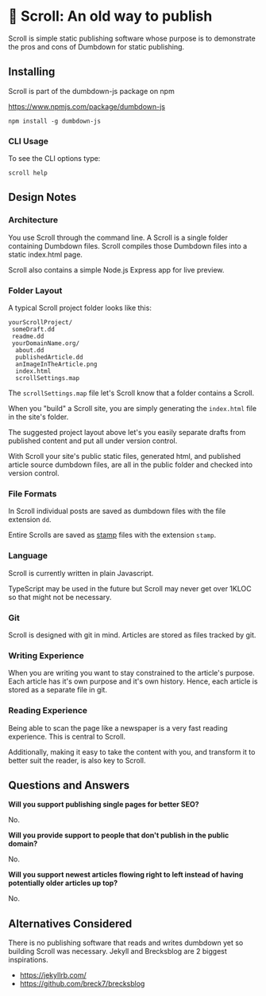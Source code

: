 # 📜 Scroll: An old way to publish

Scroll is simple static publishing software whose purpose is
to demonstrate the pros and cons of Dumbdown for static
publishing.

## Installing

Scroll is part of the dumbdown-js package on npm

https://www.npmjs.com/package/dumbdown-js

```
npm install -g dumbdown-js
```

### CLI Usage

To see the CLI options type:

```
scroll help
```

## Design Notes

### Architecture

You use Scroll through the command line. A Scroll is a
single folder containing Dumbdown files. Scroll compiles
those Dumbdown files into a static index.html page.

Scroll also contains a simple Node.js Express app for live
preview.

### Folder Layout

A typical Scroll project folder looks like this:

```
yourScrollProject/
 someDraft.dd
 readme.dd
 yourDomainName.org/
  about.dd
  publishedArticle.dd
  anImageInTheArticle.png
  index.html
  scrollSettings.map
```

The `scrollSettings.map` file let's Scroll know that
a folder contains a Scroll.

When you "build" a Scroll site, you are simply generating
the `index.html` file in the site's folder.

The suggested project layout above let's you easily
separate drafts from published content and put all
under version control.

With Scroll your site's public static files, generated html,
and published article source dumbdown files, are all in the
public folder and checked into version control.

### File Formats

In Scroll individual posts are saved as dumbdown files with the
file extension `dd`.

Entire Scrolls are saved as [stamp](https://jtree.treenotation.org/designer/#standard%20stamp)
files with the extension `stamp`.

### Language

Scroll is currently written in plain Javascript.

TypeScript may be used in the future but Scroll may
never get over 1KLOC so that might not be necessary.

### Git

Scroll is designed with git in mind. Articles are stored as
files tracked by git.

### Writing Experience

When you are writing you want to stay constrained to the
article's purpose. Each article has it's own purpose and
it's own history. Hence, each article is stored as a
separate file in git.

### Reading Experience

Being able to scan the page like a newspaper is a
very fast reading experience. This is central to Scroll.

Additionally, making it easy to take the content with
you, and transform it to better suit the reader, is
also key to Scroll.

## Questions and Answers

**Will you support publishing single pages for better SEO?**

No.

**Will you provide support to people that don't publish in
the public domain?**

No.

**Will you support newest articles flowing right to left
instead of having potentially older articles up top?**

No.

## Alternatives Considered

There is no publishing software that reads and writes dumbdown yet
so building Scroll was necessary. Jekyll and Brecksblog are 2 biggest
inspirations.

- https://jekyllrb.com/
- https://github.com/breck7/brecksblog
